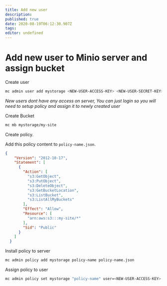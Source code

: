 ```yaml
---
title: Add new user
description: 
published: true
date: 2020-08-19T06:12:30.907Z
tags: 
editor: undefined
---
```


# Add new user to Minio server and assign bucket

Create user

```bash
mc admin user add mystorage <NEW-USER-ACCESS-KEY> <NEW-USER-SECRET-KEY>
```

*New users dont have any access on server, You can just login so you will need to setup policy and assign it to newly created user*

Create Bucket

```bash
mc mb mystorage/my-site
```

Create policy.

Add this policy content to `policy-name.json`.

```json
{
    "Version": "2012-10-17",
    "Statement": [
      {
        "Action": [
          "s3:GetObject",
          "s3:PutObject",
          "s3:DeleteObject",
          "s3:GetBucketLocation",
          "s3:ListBucket",
          "s3:ListAllMyBuckets"
        ],
        "Effect": "Allow",
        "Resource": [
          "arn:aws:s3:::my-site/*"
        ],
        "Sid": "Public"
      }
    ]
  }
```

Install policy to server

```bash
mc admin policy add mystorage policy-name policy-name.json
```

Assign policy to user

```bash
mc admin policy set mystorage "policy-name" user=<NEW-USER-ACCESS-KEY>
```
